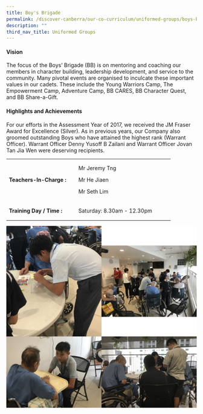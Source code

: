 ```yaml
---
title: Boy's Brigade
permalink: /discover-canberra/our-co-curriculum/uniformed-groups/boys-brigade/
description: ""
third_nav_title: Uniformed Groups
---
```

<h4><strong>Vision</strong></h4>
<p>The focus of the Boys&rsquo; Brigade (BB) is on mentoring and coaching our members in character building, leadership development, and service to the community. Many pivotal events are organised to inculcate these important values in our cadets. These include the Young Warriors Camp, The Empowerment Camp, Adventure Camp, BB CARES, BB Character Quest, and BB Share-a-Gift.</p>
<h4><strong>Highlights and Achievements</strong></h4>
<p>For our efforts in the Assessment Year of 2017, we received the JM Fraser Award for Excellence (Silver). As in previous years, our Company also groomed outstanding Boys who have attained the highest rank (Warrant Officer). Warrant Officer Denny Yusoff B Zailani and Warrant Officer Jovan Tan Jia Wen were deserving recipients.</p>
<table border="0" cellpadding="10">
<tbody>
	
<tr>
<td width="170">
<p><strong>Teachers-In-Charge :</strong></p>
</td>
<td width="237">
<p>Mr Jeremy Tng</p>
<p>Mr He Jiaen</p>
<p>Mr Seth Lim</p>
</td>
</tr>
<tr></tr>
<td>
<p><strong>Training Day / Time :</strong></p>
<td width="237">
<p>Saturday: 8.30am - 12.30pm</p>
</td>
</td>

</tbody>
</table>

![](/images/bb.jpg)